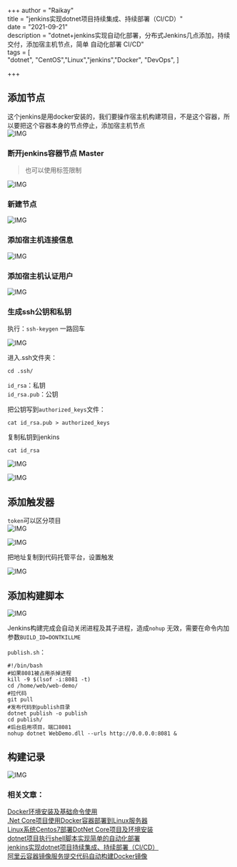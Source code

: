 +++
author = "Raikay"  
title = "jenkins实现dotnet项目持续集成、持续部署（CI/CD）"  
date = "2021-09-21"  
description = "dotnet+jenkins实现自动化部署，分布式Jenkins几点添加，持续交付，添加宿主机节点，简单 自动化部署 CI/CD"  
tags = [  
    "dotnet", "CentOS","Linux","jenkins","Docker", "DevOps", 
]  

+++



## 添加节点
 这个jenkins是用docker安装的，我们要操作宿主机构建项目，不是这个容器，所以要把这个容器本身的节点停止，添加宿主机节点  
![IMG](http://blogimg.raikay.com/330627946962358272.png)

### 断开jenkins容器节点 Master 

> 也可以使用标签限制

![IMG](http://blogimg.raikay.com/330627974233722880.png)

### 新建节点
![IMG](http://blogimg.raikay.com/330627997226897408.png)

### 添加宿主机连接信息
![IMG](http://blogimg.raikay.com/330628025358094336.png)

### 添加宿主机认证用户
![IMG](http://blogimg.raikay.com/330628070421696512.png)


### 生成ssh公钥和私钥

执行：`ssh-keygen` 一路回车

![IMG](http://blogimg.raikay.com/330628098401898496.png)



进入.ssh文件夹：  

```
cd .ssh/
```

`id_rsa`：私钥  
`id_rsa.pub`：公钥  

把公钥写到`authorized_keys`文件：  
```
cat id_rsa.pub > authorized_keys
```

复制私钥到jenkins  

```
cat id_rsa
```

![IMG](http://blogimg.raikay.com/330628518121705472.png)

![IMG](http://blogimg.raikay.com/330628546835910656.png)

## 添加触发器
`token`可以区分项目  
![IMG](http://blogimg.raikay.com/330628631640543232.png)

![IMG](http://blogimg.raikay.com/330628581128540160.png)

把地址复制到代码托管平台，设置触发

![IMG](http://blogimg.raikay.com/330628661009059840.png)

## 添加构建脚本

![IMG](http://blogimg.raikay.com/330628678046322688.png)

Jenkins构建完成会自动关闭进程及其子进程，造成`nohup` 无效，需要在命令内加参数`BUILD_ID=DONTKILLME`

`publish.sh`：

```shell
#!/bin/bash
#如果8081被占用杀掉进程
kill -9 $(lsof -i:8081 -t)
cd /home/web/web-demo/
#拉代码
git pull
#发布代码到publish目录
dotnet publish -o publish
cd publish/
#后台启用项目，端口8081
nohup dotnet WebDemo.dll --urls http://0.0.0.0:8081 &
```

## 构建记录

![IMG](http://blogimg.raikay.com/330628175312850944.png)

### 相关文章：
[Docker环境安装及基础命令使用](https://blog.raikay.com/post/2020/docker/)  
[.Net Core项目使用Docker容器部署到Linux服务器](https://blog.raikay.com/post/2020/dotnet-docker/)  
[Linux系统Centos7部署DotNet Core项目及环境安装 ](https://blog.raikay.com/post/2019/dotnet-publish/)   
[dotnet项目执行shell脚本实现简单的自动化部署](https://blog.raikay.com/post/dotnet/easy-ci-cd/)  
[jenkins实现dotnet项目持续集成、持续部署（CI/CD）](https://blog.raikay.com/post/dotnet/jenkins/)  
[阿里云容器镜像服务提交代码自动构建Docker镜像](https://blog.raikay.com/post/2020/dotnet-core-aliyun/)  